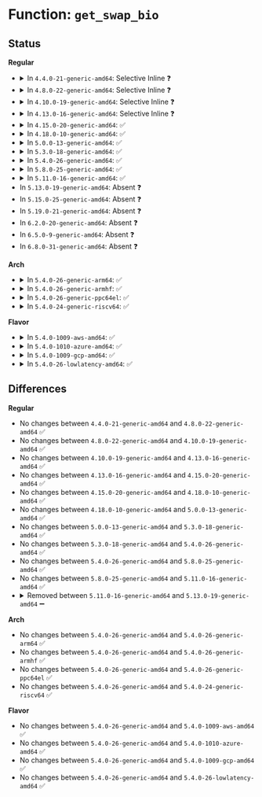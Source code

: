 # Function: <code>get_swap_bio</code>

## Status
<b>Regular</b>
<ul>
<li>
<details>
<summary>In <code>4.4.0-21-generic-amd64</code>: Selective Inline ❓</summary>

```c
struct bio * get_swap_bio(gfp_t gfp_flags, struct page * page, bio_end_io_t * end_io)
```

```json
{
  "name": "get_swap_bio",
  "collision_type": "Unique Static",
  "inline_type": "Selective",
  "funcs": [
    {
      "addr": 18446744071580753856,
      "name": "get_swap_bio",
      "external": false,
      "loc": "mm/page_io.c:27",
      "file": "mm/page_io.c",
      "inline": "not declared, inlined",
      "caller_inline": [],
      "caller_func": [
        "mm/page_io.c:__swap_writepage",
        "mm/page_io.c:swap_readpage"
      ]
    }
  ],
  "symbols": [
    {
      "addr": 18446744071580753856,
      "name": "get_swap_bio",
      "section": ".text",
      "bind": "STB_LOCAL",
      "size": 108
    }
  ]
}
```
</details>
</li>
<li>
<details>
<summary>In <code>4.8.0-22-generic-amd64</code>: Selective Inline ❓</summary>

```c
struct bio * get_swap_bio(gfp_t gfp_flags, struct page * page, bio_end_io_t * end_io)
```

```json
{
  "name": "get_swap_bio",
  "collision_type": "Unique Static",
  "inline_type": "Selective",
  "funcs": [
    {
      "addr": 18446744071580875552,
      "name": "get_swap_bio",
      "external": false,
      "loc": "mm/page_io.c:27",
      "file": "mm/page_io.c",
      "inline": "not declared, inlined",
      "caller_inline": [],
      "caller_func": [
        "mm/page_io.c:swap_readpage",
        "mm/page_io.c:__swap_writepage"
      ]
    }
  ],
  "symbols": [
    {
      "addr": 18446744071580875552,
      "name": "get_swap_bio",
      "section": ".text",
      "bind": "STB_LOCAL",
      "size": 108
    }
  ]
}
```
</details>
</li>
<li>
<details>
<summary>In <code>4.10.0-19-generic-amd64</code>: Selective Inline ❓</summary>

```c
struct bio * get_swap_bio(gfp_t gfp_flags, struct page * page, bio_end_io_t * end_io)
```

```json
{
  "name": "get_swap_bio",
  "collision_type": "Unique Static",
  "inline_type": "Selective",
  "funcs": [
    {
      "addr": 18446744071580943552,
      "name": "get_swap_bio",
      "external": false,
      "loc": "mm/page_io.c:27",
      "file": "mm/page_io.c",
      "inline": "not declared, inlined",
      "caller_inline": [],
      "caller_func": [
        "mm/page_io.c:swap_readpage",
        "mm/page_io.c:__swap_writepage"
      ]
    }
  ],
  "symbols": [
    {
      "addr": 18446744071580943552,
      "name": "get_swap_bio",
      "section": ".text",
      "bind": "STB_LOCAL",
      "size": 108
    }
  ]
}
```
</details>
</li>
<li>
<details>
<summary>In <code>4.13.0-16-generic-amd64</code>: Selective Inline ❓</summary>

```c
struct bio * get_swap_bio(gfp_t gfp_flags, struct page * page, bio_end_io_t * end_io)
```

```json
{
  "name": "get_swap_bio",
  "collision_type": "Unique Static",
  "inline_type": "Selective",
  "funcs": [
    {
      "addr": 18446744071580987680,
      "name": "get_swap_bio",
      "external": false,
      "loc": "mm/page_io.c:28",
      "file": "mm/page_io.c",
      "inline": "not declared, inlined",
      "caller_inline": [],
      "caller_func": [
        "mm/page_io.c:swap_readpage",
        "mm/page_io.c:__swap_writepage"
      ]
    }
  ],
  "symbols": [
    {
      "addr": 18446744071580987680,
      "name": "get_swap_bio",
      "section": ".text",
      "bind": "STB_LOCAL",
      "size": 108
    }
  ]
}
```
</details>
</li>
<li>
<details>
<summary>In <code>4.15.0-20-generic-amd64</code>: ✅</summary>

```c
struct bio * get_swap_bio(gfp_t gfp_flags, struct page * page, bio_end_io_t * end_io)
```

```json
{
  "name": "get_swap_bio",
  "collision_type": "Unique Static",
  "inline_type": "No",
  "funcs": [
    {
      "addr": 18446744071581090976,
      "name": "get_swap_bio",
      "external": false,
      "loc": "mm/page_io.c:29",
      "file": "mm/page_io.c",
      "inline": "seen, unknown",
      "caller_inline": [],
      "caller_func": [
        "mm/page_io.c:swap_readpage",
        "mm/page_io.c:__swap_writepage"
      ]
    }
  ],
  "symbols": [
    {
      "addr": 18446744071581090976,
      "name": "get_swap_bio",
      "section": ".text",
      "bind": "STB_LOCAL",
      "size": 246
    }
  ]
}
```
</details>
</li>
<li>
<details>
<summary>In <code>4.18.0-10-generic-amd64</code>: ✅</summary>

```c
struct bio * get_swap_bio(gfp_t gfp_flags, struct page * page, bio_end_io_t * end_io)
```

```json
{
  "name": "get_swap_bio",
  "collision_type": "Unique Static",
  "inline_type": "No",
  "funcs": [
    {
      "addr": 18446744071581231520,
      "name": "get_swap_bio",
      "external": false,
      "loc": "mm/page_io.c:29",
      "file": "mm/page_io.c",
      "inline": "seen, unknown",
      "caller_inline": [],
      "caller_func": [
        "mm/page_io.c:swap_readpage",
        "mm/page_io.c:__swap_writepage"
      ]
    }
  ],
  "symbols": [
    {
      "addr": 18446744071581231520,
      "name": "get_swap_bio",
      "section": ".text",
      "bind": "STB_LOCAL",
      "size": 246
    }
  ]
}
```
</details>
</li>
<li>
<details>
<summary>In <code>5.0.0-13-generic-amd64</code>: ✅</summary>

```c
struct bio * get_swap_bio(gfp_t gfp_flags, struct page * page, bio_end_io_t * end_io)
```

```json
{
  "name": "get_swap_bio",
  "collision_type": "Unique Static",
  "inline_type": "No",
  "funcs": [
    {
      "addr": 18446744071581314496,
      "name": "get_swap_bio",
      "external": false,
      "loc": "mm/page_io.c:29",
      "file": "mm/page_io.c",
      "inline": "seen, unknown",
      "caller_inline": [],
      "caller_func": [
        "mm/page_io.c:swap_readpage",
        "mm/page_io.c:__swap_writepage"
      ]
    }
  ],
  "symbols": [
    {
      "addr": 18446744071581314496,
      "name": "get_swap_bio",
      "section": ".text",
      "bind": "STB_LOCAL",
      "size": 251
    }
  ]
}
```
</details>
</li>
<li>
<details>
<summary>In <code>5.3.0-18-generic-amd64</code>: ✅</summary>

```c
struct bio * get_swap_bio(gfp_t gfp_flags, struct page * page, bio_end_io_t * end_io)
```

```json
{
  "name": "get_swap_bio",
  "collision_type": "Unique Static",
  "inline_type": "No",
  "funcs": [
    {
      "addr": 18446744071581425584,
      "name": "get_swap_bio",
      "external": false,
      "loc": "mm/page_io.c:29",
      "file": "mm/page_io.c",
      "inline": "seen, unknown",
      "caller_inline": [],
      "caller_func": [
        "mm/page_io.c:swap_readpage",
        "mm/page_io.c:__swap_writepage"
      ]
    }
  ],
  "symbols": [
    {
      "addr": 18446744071581425584,
      "name": "get_swap_bio",
      "section": ".text",
      "bind": "STB_LOCAL",
      "size": 223
    }
  ]
}
```
</details>
</li>
<li>
<details>
<summary>In <code>5.4.0-26-generic-amd64</code>: ✅</summary>

```c
struct bio * get_swap_bio(gfp_t gfp_flags, struct page * page, bio_end_io_t * end_io)
```

```json
{
  "name": "get_swap_bio",
  "collision_type": "Unique Static",
  "inline_type": "No",
  "funcs": [
    {
      "addr": 18446744071581489808,
      "name": "get_swap_bio",
      "external": false,
      "loc": "mm/page_io.c:29",
      "file": "mm/page_io.c",
      "inline": "seen, unknown",
      "caller_inline": [],
      "caller_func": [
        "mm/page_io.c:swap_readpage",
        "mm/page_io.c:__swap_writepage"
      ]
    }
  ],
  "symbols": [
    {
      "addr": 18446744071581489808,
      "name": "get_swap_bio",
      "section": ".text",
      "bind": "STB_LOCAL",
      "size": 223
    }
  ]
}
```
</details>
</li>
<li>
<details>
<summary>In <code>5.8.0-25-generic-amd64</code>: ✅</summary>

```c
struct bio * get_swap_bio(gfp_t gfp_flags, struct page * page, bio_end_io_t * end_io)
```

```json
{
  "name": "get_swap_bio",
  "collision_type": "Unique Static",
  "inline_type": "No",
  "funcs": [
    {
      "addr": 18446744071581694848,
      "name": "get_swap_bio",
      "external": false,
      "loc": "mm/page_io.c:29",
      "file": "mm/page_io.c",
      "inline": "seen, unknown",
      "caller_inline": [],
      "caller_func": [
        "mm/page_io.c:swap_readpage",
        "mm/page_io.c:__swap_writepage"
      ]
    }
  ],
  "symbols": [
    {
      "addr": 18446744071581694848,
      "name": "get_swap_bio",
      "section": ".text",
      "bind": "STB_LOCAL",
      "size": 223
    }
  ]
}
```
</details>
</li>
<li>
<details>
<summary>In <code>5.11.0-16-generic-amd64</code>: ✅</summary>

```c
struct bio * get_swap_bio(gfp_t gfp_flags, struct page * page, bio_end_io_t * end_io)
```

```json
{
  "name": "get_swap_bio",
  "collision_type": "Unique Static",
  "inline_type": "No",
  "funcs": [
    {
      "addr": 18446744071581741632,
      "name": "get_swap_bio",
      "external": false,
      "loc": "mm/page_io.c:29",
      "file": "mm/page_io.c",
      "inline": "seen, unknown",
      "caller_inline": [],
      "caller_func": [
        "mm/page_io.c:swap_readpage",
        "mm/page_io.c:__swap_writepage"
      ]
    }
  ],
  "symbols": [
    {
      "addr": 18446744071581741632,
      "name": "get_swap_bio",
      "section": ".text",
      "bind": "STB_LOCAL",
      "size": 224
    }
  ]
}
```
</details>
</li>
<li>
In <code>5.13.0-19-generic-amd64</code>: Absent ❓
</li>
<li>
In <code>5.15.0-25-generic-amd64</code>: Absent ❓
</li>
<li>
In <code>5.19.0-21-generic-amd64</code>: Absent ❓
</li>
<li>
In <code>6.2.0-20-generic-amd64</code>: Absent ❓
</li>
<li>
In <code>6.5.0-9-generic-amd64</code>: Absent ❓
</li>
<li>
In <code>6.8.0-31-generic-amd64</code>: Absent ❓
</li>
</ul>
<b>Arch</b>
<ul>
<li>
<details>
<summary>In <code>5.4.0-26-generic-arm64</code>: ✅</summary>

```c
struct bio * get_swap_bio(gfp_t gfp_flags, struct page * page, bio_end_io_t * end_io)
```

```json
{
  "name": "get_swap_bio",
  "collision_type": "Unique Static",
  "inline_type": "No",
  "funcs": [
    {
      "addr": 18446603336492907944,
      "name": "get_swap_bio",
      "external": false,
      "loc": "mm/page_io.c:29",
      "file": "mm/page_io.c",
      "inline": "seen, unknown",
      "caller_inline": [],
      "caller_func": [
        "mm/page_io.c:swap_readpage",
        "mm/page_io.c:__swap_writepage"
      ]
    }
  ],
  "symbols": [
    {
      "addr": 18446603336492907944,
      "name": "get_swap_bio",
      "section": ".text",
      "bind": "STB_LOCAL",
      "size": 248
    }
  ]
}
```
</details>
</li>
<li>
<details>
<summary>In <code>5.4.0-26-generic-armhf</code>: ✅</summary>

```c
struct bio * get_swap_bio(gfp_t gfp_flags, struct page * page, bio_end_io_t * end_io)
```

```json
{
  "name": "get_swap_bio",
  "collision_type": "Unique Static",
  "inline_type": "No",
  "funcs": [
    {
      "addr": 3226699548,
      "name": "get_swap_bio",
      "external": false,
      "loc": "mm/page_io.c:29",
      "file": "mm/page_io.c",
      "inline": "seen, unknown",
      "caller_inline": [],
      "caller_func": [
        "mm/page_io.c:swap_readpage",
        "mm/page_io.c:__swap_writepage"
      ]
    }
  ],
  "symbols": [
    {
      "addr": 3226699548,
      "name": "get_swap_bio",
      "section": ".text",
      "bind": "STB_LOCAL",
      "size": 236
    }
  ]
}
```
</details>
</li>
<li>
<details>
<summary>In <code>5.4.0-26-generic-ppc64el</code>: ✅</summary>

```c
struct bio * get_swap_bio(gfp_t gfp_flags, struct page * page, bio_end_io_t * end_io)
```

```json
{
  "name": "get_swap_bio",
  "collision_type": "Unique Static",
  "inline_type": "No",
  "funcs": [
    {
      "addr": 13835058055286312064,
      "name": "get_swap_bio",
      "external": false,
      "loc": "mm/page_io.c:29",
      "file": "mm/page_io.c",
      "inline": "seen, unknown",
      "caller_inline": [],
      "caller_func": [
        "mm/page_io.c:swap_readpage",
        "mm/page_io.c:__swap_writepage"
      ]
    }
  ],
  "symbols": [
    {
      "addr": 13835058055286312064,
      "name": "get_swap_bio",
      "section": ".text",
      "bind": "STB_LOCAL",
      "size": 300
    }
  ]
}
```
</details>
</li>
<li>
<details>
<summary>In <code>5.4.0-24-generic-riscv64</code>: ✅</summary>

```c
struct bio * get_swap_bio(gfp_t gfp_flags, struct page * page, bio_end_io_t * end_io)
```

```json
{
  "name": "get_swap_bio",
  "collision_type": "Unique Static",
  "inline_type": "No",
  "funcs": [
    {
      "addr": 18446743936272832038,
      "name": "get_swap_bio",
      "external": false,
      "loc": "mm/page_io.c:29",
      "file": "mm/page_io.c",
      "inline": "seen, unknown",
      "caller_inline": [],
      "caller_func": [
        "mm/page_io.c:swap_readpage",
        "mm/page_io.c:__swap_writepage"
      ]
    }
  ],
  "symbols": [
    {
      "addr": 18446743936272832038,
      "name": "get_swap_bio",
      "section": ".text",
      "bind": "STB_LOCAL",
      "size": 158
    }
  ]
}
```
</details>
</li>
</ul>
<b>Flavor</b>
<ul>
<li>
<details>
<summary>In <code>5.4.0-1009-aws-amd64</code>: ✅</summary>

```c
struct bio * get_swap_bio(gfp_t gfp_flags, struct page * page, bio_end_io_t * end_io)
```

```json
{
  "name": "get_swap_bio",
  "collision_type": "Unique Static",
  "inline_type": "No",
  "funcs": [
    {
      "addr": 18446744071581458656,
      "name": "get_swap_bio",
      "external": false,
      "loc": "mm/page_io.c:29",
      "file": "mm/page_io.c",
      "inline": "seen, unknown",
      "caller_inline": [],
      "caller_func": [
        "mm/page_io.c:swap_readpage",
        "mm/page_io.c:__swap_writepage"
      ]
    }
  ],
  "symbols": [
    {
      "addr": 18446744071581458656,
      "name": "get_swap_bio",
      "section": ".text",
      "bind": "STB_LOCAL",
      "size": 223
    }
  ]
}
```
</details>
</li>
<li>
<details>
<summary>In <code>5.4.0-1010-azure-amd64</code>: ✅</summary>

```c
struct bio * get_swap_bio(gfp_t gfp_flags, struct page * page, bio_end_io_t * end_io)
```

```json
{
  "name": "get_swap_bio",
  "collision_type": "Unique Static",
  "inline_type": "No",
  "funcs": [
    {
      "addr": 18446744071581400848,
      "name": "get_swap_bio",
      "external": false,
      "loc": "mm/page_io.c:29",
      "file": "mm/page_io.c",
      "inline": "seen, unknown",
      "caller_inline": [],
      "caller_func": [
        "mm/page_io.c:swap_readpage",
        "mm/page_io.c:__swap_writepage"
      ]
    }
  ],
  "symbols": [
    {
      "addr": 18446744071581400848,
      "name": "get_swap_bio",
      "section": ".text",
      "bind": "STB_LOCAL",
      "size": 223
    }
  ]
}
```
</details>
</li>
<li>
<details>
<summary>In <code>5.4.0-1009-gcp-amd64</code>: ✅</summary>

```c
struct bio * get_swap_bio(gfp_t gfp_flags, struct page * page, bio_end_io_t * end_io)
```

```json
{
  "name": "get_swap_bio",
  "collision_type": "Unique Static",
  "inline_type": "No",
  "funcs": [
    {
      "addr": 18446744071581449856,
      "name": "get_swap_bio",
      "external": false,
      "loc": "mm/page_io.c:29",
      "file": "mm/page_io.c",
      "inline": "seen, unknown",
      "caller_inline": [],
      "caller_func": [
        "mm/page_io.c:swap_readpage",
        "mm/page_io.c:__swap_writepage"
      ]
    }
  ],
  "symbols": [
    {
      "addr": 18446744071581449856,
      "name": "get_swap_bio",
      "section": ".text",
      "bind": "STB_LOCAL",
      "size": 223
    }
  ]
}
```
</details>
</li>
<li>
<details>
<summary>In <code>5.4.0-26-lowlatency-amd64</code>: ✅</summary>

```c
struct bio * get_swap_bio(gfp_t gfp_flags, struct page * page, bio_end_io_t * end_io)
```

```json
{
  "name": "get_swap_bio",
  "collision_type": "Unique Static",
  "inline_type": "No",
  "funcs": [
    {
      "addr": 18446744071581514336,
      "name": "get_swap_bio",
      "external": false,
      "loc": "mm/page_io.c:29",
      "file": "mm/page_io.c",
      "inline": "seen, unknown",
      "caller_inline": [],
      "caller_func": [
        "mm/page_io.c:swap_readpage",
        "mm/page_io.c:__swap_writepage"
      ]
    }
  ],
  "symbols": [
    {
      "addr": 18446744071581514336,
      "name": "get_swap_bio",
      "section": ".text",
      "bind": "STB_LOCAL",
      "size": 223
    }
  ]
}
```
</details>
</li>
</ul>

## Differences
<b>Regular</b>
<ul>
<li>
No changes between <code>4.4.0-21-generic-amd64</code> and <code>4.8.0-22-generic-amd64</code> ✅
</li>
<li>
No changes between <code>4.8.0-22-generic-amd64</code> and <code>4.10.0-19-generic-amd64</code> ✅
</li>
<li>
No changes between <code>4.10.0-19-generic-amd64</code> and <code>4.13.0-16-generic-amd64</code> ✅
</li>
<li>
No changes between <code>4.13.0-16-generic-amd64</code> and <code>4.15.0-20-generic-amd64</code> ✅
</li>
<li>
No changes between <code>4.15.0-20-generic-amd64</code> and <code>4.18.0-10-generic-amd64</code> ✅
</li>
<li>
No changes between <code>4.18.0-10-generic-amd64</code> and <code>5.0.0-13-generic-amd64</code> ✅
</li>
<li>
No changes between <code>5.0.0-13-generic-amd64</code> and <code>5.3.0-18-generic-amd64</code> ✅
</li>
<li>
No changes between <code>5.3.0-18-generic-amd64</code> and <code>5.4.0-26-generic-amd64</code> ✅
</li>
<li>
No changes between <code>5.4.0-26-generic-amd64</code> and <code>5.8.0-25-generic-amd64</code> ✅
</li>
<li>
No changes between <code>5.8.0-25-generic-amd64</code> and <code>5.11.0-16-generic-amd64</code> ✅
</li>
<li>
<details>
<summary>Removed between <code>5.11.0-16-generic-amd64</code> and <code>5.13.0-19-generic-amd64</code> ➖</summary>

```c
struct bio * get_swap_bio(gfp_t gfp_flags, struct page * page, bio_end_io_t * end_io)
```
</details>
</li>
</ul>
<b>Arch</b>
<ul>
<li>
No changes between <code>5.4.0-26-generic-amd64</code> and <code>5.4.0-26-generic-arm64</code> ✅
</li>
<li>
No changes between <code>5.4.0-26-generic-amd64</code> and <code>5.4.0-26-generic-armhf</code> ✅
</li>
<li>
No changes between <code>5.4.0-26-generic-amd64</code> and <code>5.4.0-26-generic-ppc64el</code> ✅
</li>
<li>
No changes between <code>5.4.0-26-generic-amd64</code> and <code>5.4.0-24-generic-riscv64</code> ✅
</li>
</ul>
<b>Flavor</b>
<ul>
<li>
No changes between <code>5.4.0-26-generic-amd64</code> and <code>5.4.0-1009-aws-amd64</code> ✅
</li>
<li>
No changes between <code>5.4.0-26-generic-amd64</code> and <code>5.4.0-1010-azure-amd64</code> ✅
</li>
<li>
No changes between <code>5.4.0-26-generic-amd64</code> and <code>5.4.0-1009-gcp-amd64</code> ✅
</li>
<li>
No changes between <code>5.4.0-26-generic-amd64</code> and <code>5.4.0-26-lowlatency-amd64</code> ✅
</li>
</ul>
